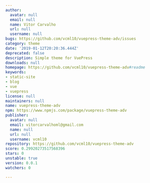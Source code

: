 ```yaml
---
author:
  avatar: null
  email: null
  name: Vitor Carvalho
  url: null
  username: null
bugs: https://github.com/vcml10/vuepress-theme-adv/issues
category: theme
date: '2019-01-12T20:20:36.444Z'
deprecated: false
description: Simple theme for VuePress
downloads: null
homepage: https://github.com/vcml10/vuepress-theme-adv#readme
keywords:
- static-site
- blog
- vue
- vuepress
license: null
maintainers: null
name: vuepress-theme-adv
npm: https://www.npmjs.com/package/vuepress-theme-adv
publisher:
  avatar: null
  email: vitorcarvalhoml@gmail.com
  name: null
  url: null
  username: vcml10
repository: https://github.com/vcml10/vuepress-theme-adv
score: 0.29920273517568396
stars: 0
unstable: true
version: 0.0.1
watchers: 0

---
```


